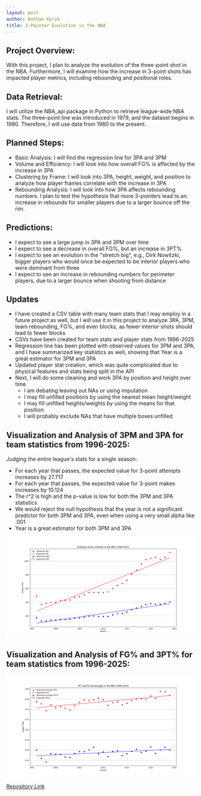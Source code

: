 ```yaml
---
layout: post
author: Nathan Kyryk
title: 3-Pointer Evolution in the NBA
---
```

## Project Overview:
With this project, I plan to analyze the evolution of the three-point shot in the NBA. Furthermore, I will examine how the increase in 3-point shots has impacted player metrics, including rebounding and positional roles.

## Data Retrieval:
I will utilize the NBA_api package in Python to retrieve league-wide NBA stats. The three-point line was introduced in 1979, and the dataset begins in 1980. Therefore, I will use data from 1980 to the present.

## Planned Steps:
* Basic Analysis: I will find the regression line for 3PA and 3PM
* Volume and Efficiency: I will look into how overall FG% is affected by the increase in 3PA
* Clustering by Frame: I will look into 3PA, height, weight, and position to analyze how player frames correlate with the increase in 3PA
* Rebounding Analysis: I will look into how 3PA affects rebounding numbers. I plan to test the hypothesis that more 3-pointers lead to an increase in rebounds for smaller players due to a larger bounce off the rim.

## Predictions:
* I expect to see a large jump in 3PA and 3PM over time
* I expect to see a decrease in overall FG%, but an increase in 3PT%
* I expect to see an evolution in the "stretch big", e.g., Dirk Nowitzki, bigger players who would once be expected to be interior players who were dominant from three
* I expect to see an increase in rebounding numbers for perimeter players, due to a larger bounce when shooting from distance

## Updates
* I have created a CSV table with many team stats that I may employ in a future project as well, but I will use it in this project to analyze 3PA, 3PM, team rebounding, FG%, and even blocks, as fewer interior shots should lead to fewer blocks
* CSVs have been created for team stats and player stats from 1996-2025
* Regression line has been plotted with observed values for 3PM and 3PA, and I have summarized key statistics as well, showing that Year is a great estimator for 3PM and 3PA
* Updated player stat creation, which was quite complicated due to physical features and stats being split in the API
* Next, I will do some cleaning and work 3PA by position and height over time
  * I am debating leaving out NAs or using imputation
  * I may fill unfilled positions by using the nearest mean height/weight
  * I may fill unfilled heights/weights by using the means for that position
  * I will probably exclude NAs that have multiple boxes unfilled

## Visualization and Analysis of 3PM and 3PA for team statistics from 1996-2025:
Judging the entire league's stats for a single season:
* For each year that passes, the expected value for 3-point attempts increases by 27.717
* For each year that passes, the expected value for 3-point makes increases by 10.124 
* The r^2 is high and the p-value is low for both the 3PM and 3PA statistics
* We would reject the null hypothesis that the year is not a significant predictor for both 3PM and 3PA, even when using a very small alpha like .001
* Year is a great estimator for both 3PM and 3PA
  
![Plot](../images/nba_3pt_regression.png)

## Visualization and Analysis of FG% and 3PT% for team statistics from 1996-2025:
![Plot](../images/nba_fg_percentages.png)

[Repository Link](https://github.com/nathankyryk/nba)
